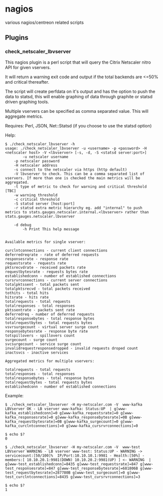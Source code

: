 # nagios
various nagios/centreon related scripts

## Plugins

### check_netscaler_lbvserver
This nagios plugin is a perl script that will query the Citrix Netscaler nitro API for given vservers.

It will return a warning exit code and output if the total backends are <=50% and critical thereafter.

The script will create perfdata on it's output and has the option to push the data to statsd, this will enable graphing of data through graphite or statsd driven graphing tools.

Multiple vservers can be specified as comma separated value. This will aggregate metrics.

Requires: Perl, JSON, Net::Statsd (if you choose to use the statsd option)

Help:
```
$ ./check_netscaler_lbvserver -h
usage: ./check_netscaler_lbvserver -u <username> -p <password> -H <netscaler host> -V <lbvserver> [-s, -d, -S <statsd server:port>]
        -u netscaler username
	-p netscaler password
	-H netscaler address
	-s connect to the netscaler via https (http default)
	-V lbvserver to check. This can be a comma separated list of vservers. If more than one is checked the main metrics will be aggregated.
	-t type of metric to check for warning and critical threshold [TBC]
	-w warning threshold
	-c critical threshold
	-S statsd server [host:port]
	-r statsd extra metric hierarchy eg. add "internal" to push metrics to stats.gauges.netscaler.internal.<lbvserver> rather than stats.gauges.netscaler.lbvserver

	-d debug
        -h Print This help message


Available metrics for single vserver:

curclntconnections - current client connections
deferredreqrate - rate of deferred requests
responsesrate - response rate
requestsrate - requests rate
pktsrecvdrate - received packets rate
requestbytesrate - requests bytes rate
establishedconn - number of established connections
cursrvrconnections - current server connections
totalpktssent - total packets sent
totalpktsrecvd - total packets received
tothits - total hits
hitsrate - hits rate
totalrequests - total requests
totalresponses - total responses
pktssentrate - packets sent rate
deferredreq - number of deferred requests
totalresponsebytes - total response bytes
totalrequestbytes - total requests bytes
vsvrsurgecount - virtual server surge count
responsebytesrate - response byte rate
totspillovers - spillovers count
surgecount - surge count
svcsurgecount - service surge count
invalidrequestresponsedropped - invalid requests droped count
inactsvcs - inactive services

Aggregated metrics for multiple vservers:

totalrequests - total requests
totalresponses - total responses
totalresponsebytes - total response bytes
totalrequestbytes - total requests bytes
establishedconn - number of established connections
```

Example:
```
$ ./check_netscaler_lbvserver -H my-netscaler.com -V  www-kafka
LBVserver OK - LB vserver www-kafka: Status:UP  | g[www-kafka_establishedconn]=0 g[www-kafka_requestsrate]=0 g[www-kafka_responsesrate]=0 g[www-kafka_responsebytesrate]=0B g[www-kafka_requestbytesrate]=0B g[www-kafka_surgecount]=0 g[www-kafka_curclntconnections]=0 g[www-kafka_cursrvrconnections]=0

$ echo $?
0

$ ./check_netscaler_lbvserver -H my-netscaler.com -V  www-test
LBVserver WARNING - LB vserver www-test: Status:UP - WARNING -> servicecount:[50/100]%  IP/Port:10.10.10.1:9981 - Health:[50%] - members:[ 10.10.20.1:9981(DOWN) 10.10.20.2:9981(UP) ] <- WARNING  | g[www-test_establishedconn]=8435 g[www-test_requestsrate]=847 g[www-test_responsesrate]=847 g[www-test_responsebytesrate]=681806B g[www-test_requestbytesrate]=287780B g[www-test_surgecount]=0 g[www-test_curclntconnections]=8435 g[www-test_cursrvrconnections]=3

$ echo $?
1
```
